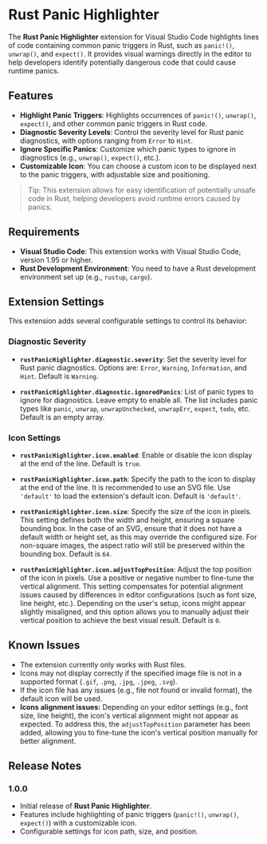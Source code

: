 # Rust Panic Highlighter

The **Rust Panic Highlighter** extension for Visual Studio Code highlights lines of code containing common panic triggers in Rust, such as `panic!()`, `unwrap()`, and `expect()`. It provides visual warnings directly in the editor to help developers identify potentially dangerous code that could cause runtime panics.

## Features

- **Highlight Panic Triggers**: Highlights occurrences of `panic!()`, `unwrap()`, `expect()`, and other common panic triggers in Rust code.
- **Diagnostic Severity Levels**: Control the severity level for Rust panic diagnostics, with options ranging from `Error` to `Hint`.
- **Ignore Specific Panics**: Customize which panic types to ignore in diagnostics (e.g., `unwrap()`, `expect()`, etc.).
- **Customizable Icon**: You can choose a custom icon to be displayed next to the panic triggers, with adjustable size and positioning.

> Tip: This extension allows for easy identification of potentially unsafe code in Rust, helping developers avoid runtime errors caused by panics.

## Requirements

- **Visual Studio Code**: This extension works with Visual Studio Code, version 1.95 or higher.
- **Rust Development Environment**: You need to have a Rust development environment set up (e.g., `rustup`, `cargo`).

## Extension Settings

This extension adds several configurable settings to control its behavior:

### Diagnostic Severity

* **`rustPanicHighlighter.diagnostic.severity`**: Set the severity level for Rust panic diagnostics. Options are: `Error`, `Warning`, `Information`, and `Hint`. Default is `Warning`.

* **`rustPanicHighlighter.diagnostic.ignoredPanics`**: List of panic types to ignore for diagnostics. Leave empty to enable all. The list includes panic types like `panic`, `unwrap`, `unwrapUnchecked`, `unwrapErr`, `expect`, `todo`, etc. Default is an empty array.

### Icon Settings

* **`rustPanicHighlighter.icon.enabled`**: Enable or disable the icon display at the end of the line. Default is `true`.

* **`rustPanicHighlighter.icon.path`**: Specify the path to the icon to display at the end of the line. It is recommended to use an SVG file. Use `'default'` to load the extension's default icon. Default is `'default'`.

* **`rustPanicHighlighter.icon.size`**: Specify the size of the icon in pixels. This setting defines both the width and height, ensuring a square bounding box. In the case of an SVG, ensure that it does not have a default width or height set, as this may override the configured size. For non-square images, the aspect ratio will still be preserved within the bounding box. Default is `64`.

* **`rustPanicHighlighter.icon.adjustTopPosition`**: Adjust the top position of the icon in pixels. Use a positive or negative number to fine-tune the vertical alignment. This setting compensates for potential alignment issues caused by differences in editor configurations (such as font size, line height, etc.). Depending on the user's setup, icons might appear slightly misaligned, and this option allows you to manually adjust their vertical position to achieve the best visual result. Default is `0`.

## Known Issues

- The extension currently only works with Rust files.
- Icons may not display correctly if the specified image file is not in a supported format (`.gif`, `.png`, `.jpg`, `.jpeg`, `.svg`).
- If the icon file has any issues (e.g., file not found or invalid format), the default icon will be used.
- **Icons alignment issues:** Depending on your editor settings (e.g., font size, line height), the icon's vertical alignment might not appear as expected. To address this, the `adjustTopPosition` parameter has been added, allowing you to fine-tune the icon's vertical position manually for better alignment.

## Release Notes

### 1.0.0

- Initial release of **Rust Panic Highlighter**.
- Features include highlighting of panic triggers (`panic!()`, `unwrap()`, `expect()`) with a customizable icon.
- Configurable settings for icon path, size, and position.